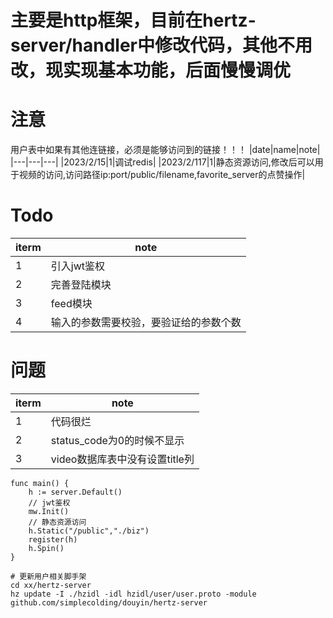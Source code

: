 # 主要是http框架，目前在hertz-server/handler中修改代码，其他不用改，现实现基本功能，后面慢慢调优
# 注意
用户表中如果有其他连链接，必须是能够访问到的链接！！！
|date|name|note|
|---|---|---|
|2023/2/15|1|调试redis|
|2023/2/117|1|静态资源访问,修改后可以用于视频的访问,访问路径ip:port/public/filename,favorite_server的点赞操作|


# Todo
|iterm|note|
|---|---|
|1|引入jwt鉴权|
|2|完善登陆模块|
|3|feed模块|
|4|输入的参数需要校验，要验证给的参数个数|

# 问题
|iterm|note|
|---|---| 
|1|代码很烂|
|2|status_code为0的时候不显示|
|3|video数据库表中没有设置title列|

```golang
func main() {
    h := server.Default()
    // jwt鉴权
    mw.Init()
    // 静态资源访问
    h.Static("/public","./biz")
    register(h)
    h.Spin()
}

```

```shell
# 更新用户相关脚手架
cd xx/hertz-server
hz update -I ./hzidl -idl hzidl/user/user.proto -module github.com/simplecolding/douyin/hertz-server

```